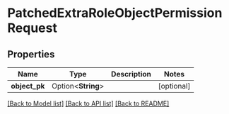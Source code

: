 # PatchedExtraRoleObjectPermissionRequest

## Properties

Name | Type | Description | Notes
------------ | ------------- | ------------- | -------------
**object_pk** | Option<**String**> |  | [optional]

[[Back to Model list]](../README.md#documentation-for-models) [[Back to API list]](../README.md#documentation-for-api-endpoints) [[Back to README]](../README.md)


